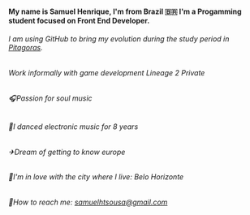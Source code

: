 #### My name is Samuel Henrique, I'm from Brazil 🇧🇷 I'm a Progamming student focused on Front End Developer.

###### I am using GitHub to bring my evolution during the study period in [Pitagoras](https://www.pitagoras.com.br/).
###### Work informally with game development Lineage 2 Private 

###### 🎧Passion for soul music
###### 🕺I danced electronic music for 8 years
###### ✈Dream of getting to know europe
###### 🏡I'm in love with the city where I live: Belo Horizonte
###### 📧How to reach me: samuelhtsousa@gmail.com

<!--
**shtsousa/shtsousa** is a ✨ _special_ ✨ repository because its `README.md` (this file) appears on your GitHub profile.

Here are some ideas to get you started:

- 🔭 I’m currently working on ...
- 🌱 I’m currently learning ...
- 👯 I’m looking to collaborate on ...
- 🤔 I’m looking for help with ...
- 💬 Ask me about ...
- 📫 How to reach me: ...
- 😄 Pronouns: ...
- ⚡ Fun fact: ...
-->
